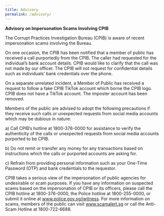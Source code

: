 ```yaml
---
title: Advisory
permalink: /advisory/
---
```

**Advisory on Impersonation Scams Involving CPIB**

The Corrupt Practices Investigation Bureau (CPIB) is aware of recent impersonation scams involving the Bureau.

On one occasion, the CPIB has been notified that a member of public has received a call purportedly from the CPIB. The caller had requested for the individual’s bank account details. CPIB would like to clarify that the call was not made by our officer. The CPIB will not request for confidential details such as individuals’ bank credentials over the phone.

On a separate unrelated incident, a Member of Public has received a request to follow a fake CPIB TikTok account which borne the CPIB logo.  CPIB does not have a TikTok account. The imposter account has been removed.

Members of the public are advised to adopt the following precautions if they receive such calls or unexpected requests from social media accounts which may be dubious in nature:

a) Call CPIB’s hotline at 1800-376-0000 for assistance to verify the authenticity of the calls or unexpected requests from social media accounts purported to be CPIB.

b) Do not remit or transfer any money for any transactions based on instructions which the calls or purported accounts are asking for.

c) Refrain from providing personal information such as your One-Time Password (OTP) and bank credentials to the requestor.

CPIB takes a serious view of the impersonation of public agencies for undesirable or scam purposes. If you have any information on suspected scams based on the impersonation of CPIB or its officers, please call the CPIB hotline at 1800-376-0000, the Police hotline at 1800-255-0000, or submit it online at <a href="https://www.police.gov.sg/iwitness">www.police.gov.sg/iwitness</a>. For more information on scams, members of the public can visit <a href="https://www.scamalert.sg">www.scamalert.sg</a> or call the Anti-Scam Hotline at 1800-722-6688.

